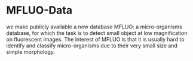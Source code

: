 # MFLUO-Data
we make publicly available a new database MFLUO: a micro-organisms database, for which the task is to detect small object at low magnification on fluorescent images. The interest of MFLUO is that it is usually hard to identify and classify micro-organisms due to their very small size and simple morphology.
